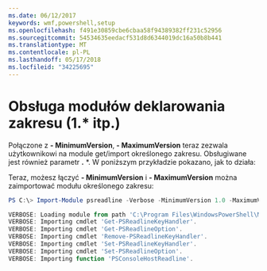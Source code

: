 ```yaml
---
ms.date: 06/12/2017
keywords: wmf,powershell,setup
ms.openlocfilehash: f491e30859cbe6cbaa58f94389382ff231c52956
ms.sourcegitcommit: 54534635eedacf531d8d6344019dc16a50b8b441
ms.translationtype: MT
ms.contentlocale: pl-PL
ms.lasthandoff: 05/17/2018
ms.locfileid: "34225695"
---
```

# <a name="modules-support-for-declaring-version-ranges-1-etc"></a>Obsługa modułów deklarowania zakresu (1.* itp.)
Połączone z **- MinimumVersion**, **- MaximumVersion** teraz zezwala użytkownikowi na module get/import określonego zakresu. Obsługiwane jest również parametr **.** \*. W poniższym przykładzie pokazano, jak to działa:

Teraz, możesz łączyć **- MinimumVersion** i **- MaximumVersion** można zaimportować modułu określonego zakresu:

```powershell
PS C:\> Import-Module psreadline -Verbose -MinimumVersion 1.0 -MaximumVersion 1.2.*

VERBOSE: Loading module from path 'C:\Program Files\WindowsPowerShell\Modules\psreadline\1.1\psreadline.psd1'.
VERBOSE: Importing cmdlet 'Get-PSReadlineKeyHandler'.
VERBOSE: Importing cmdlet 'Get-PSReadlineOption'.
VERBOSE: Importing cmdlet 'Remove-PSReadlineKeyHandler'.
VERBOSE: Importing cmdlet 'Set-PSReadlineKeyHandler'.
VERBOSE: Importing cmdlet 'Set-PSReadlineOption'.
VERBOSE: Importing function 'PSConsoleHostReadline'.
```
